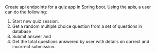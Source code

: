 Create api endpoints for a quiz app in Spring boot. Using the apis, a user can do the following:

1. Start new quiz session.
2. Get a random multiple choice question from a set of questions in database
3. Submit answer and
4. Get the total questions answered by user with details on correct and incorrect submission.
